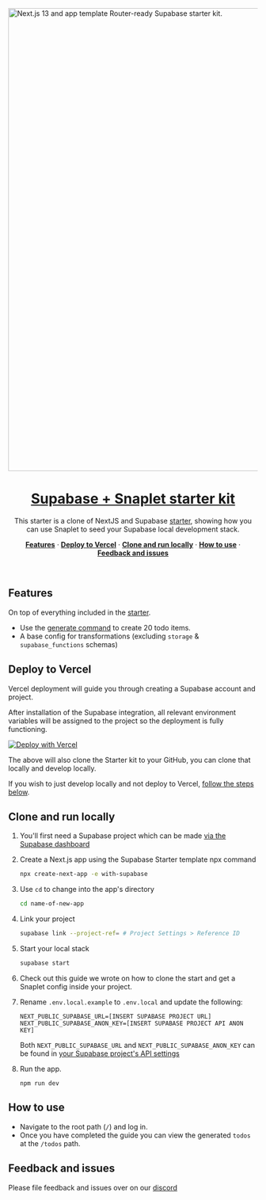 <a href="https://www.snaplet.dev/">
  <img width="935" alt="Next.js 13 and app template Router-ready Supabase starter kit." src="https://github.com/khaya-zulu/supabase-snaplet-starter/assets/39437696/5740061e-c3f5-42f4-968a-f49e3a45663b">
  <h1 align="center">Supabase + Snaplet starter kit</h1>
</a>

<p align="center">
  This starter is a clone of NextJS and Supabase <a href="https://vercel.com/templates/next.js/supabase">starter</a>, showing how you can use Snaplet to seed your Supabase local development stack.
</p>

<p align="center">
  <a href="#features"><strong>Features</strong></a> ·
  <a href="#deploy-to-vercel"><strong>Deploy to Vercel</strong></a> ·
  <a href="#clone-and-run-locally"><strong>Clone and run locally</strong></a> ·
  <a href="#how-to-use"><strong>How to use</strong></a> ·
  <a href="#feedback-and-issues"><strong>Feedback and issues</strong></a>
</p>
<br/>

## Features

On top of everything included in the [starter](https://vercel.com/templates/next.js/supabase).

- Use the [generate command](https://docs.snaplet.dev/references/data-operations/generate/) to create 20 todo items.
- A base config for transformations (excluding `storage` & `supabase_functions` schemas)

## Deploy to Vercel

Vercel deployment will guide you through creating a Supabase account and project.

After installation of the Supabase integration, all relevant environment variables will be assigned to the project so the deployment is fully functioning.

[![Deploy with Vercel](https://vercel.com/button)](https://vercel.com/new/clone?repository-url=https%3A%2F%2Fgithub.com%2Fvercel%2Fnext.js%2Ftree%2Fcanary%2Fexamples%2Fwith-supabase&project-name=nextjs-with-supabase&repository-name=nextjs-with-supabase&demo-title=nextjs-with-supabase&demo-description=This%20starter%20configures%20Supabase%20Auth%20to%20use%20cookies%2C%20making%20the%20user's%20session%20available%20throughout%20the%20entire%20Next.js%20app%20-%20Client%20Components%2C%20Server%20Components%2C%20Route%20Handlers%2C%20Server%20Actions%20and%20Middleware.&demo-url=https%3A%2F%2Fdemo-nextjs-with-supabase.vercel.app%2F&external-id=https%3A%2F%2Fgithub.com%2Fvercel%2Fnext.js%2Ftree%2Fcanary%2Fexamples%2Fwith-supabase&demo-image=https%3A%2F%2Fdemo-nextjs-with-supabase.vercel.app%2Fopengraph-image.png&integration-ids=oac_VqOgBHqhEoFTPzGkPd7L0iH6)

The above will also clone the Starter kit to your GitHub, you can clone that locally and develop locally.

If you wish to just develop locally and not deploy to Vercel, [follow the steps below](#how-to-use).

## Clone and run locally

1. You'll first need a Supabase project which can be made [via the Supabase dashboard](https://database.new)

2. Create a Next.js app using the Supabase Starter template npx command

   ```bash
   npx create-next-app -e with-supabase
   ```

3. Use `cd` to change into the app's directory

   ```bash
   cd name-of-new-app
   ```

4. Link your project

   ```bash
   supabase link --project-ref= # Project Settings > Reference ID
   ```

5. Start your local stack

   ```bash
   supabase start
   ```

6. Check out this guide we wrote on how to clone the start and get a Snaplet config inside your project.

7. Rename `.env.local.example` to `.env.local` and update the following:

   ```
   NEXT_PUBLIC_SUPABASE_URL=[INSERT SUPABASE PROJECT URL]
   NEXT_PUBLIC_SUPABASE_ANON_KEY=[INSERT SUPABASE PROJECT API ANON KEY]
   ```

   Both `NEXT_PUBLIC_SUPABASE_URL` and `NEXT_PUBLIC_SUPABASE_ANON_KEY` can be found in [your Supabase project's API settings](https://app.supabase.com/project/_/settings/api)

8. Run the app.

   ```
   npm run dev
   ```

## How to use

- Navigate to the root path (`/`) and log in.
- Once you have completed the guide you can view the generated `todos` at the `/todos` path.

## Feedback and issues

Please file feedback and issues over on our [discord](https://app.snaplet.dev/chat)
